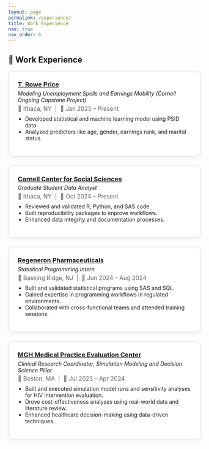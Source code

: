 ```yaml
---
layout: page
permalink: /experience/
title: Work Experience
nav: true
nav_order: 6
---
```


<style>
.experience-card {
  border: 1px solid #ddd;
  border-radius: 12px;
  padding: 1.5rem;
  margin-bottom: 1.5rem;
  box-shadow: 0 4px 12px rgba(0,0,0,0.05);
  background-color: white;
}

.experience-header {
  display: flex;
  flex-direction: column;
  gap: 0.3rem;
}

.experience-header h3 {
  margin: 0;
}

.experience-meta {
  font-size: 0.95rem;
  color: #666;
}

.experience-body ul {
  padding-left: 1.2rem;
  margin-top: 0.5rem;
}
</style>

##  💼 Work Experience

<div class="experience-card">
  <div class="experience-header">
    <h3><a href="https://www.troweprice.com" target="_blank"> T. Rowe Price</a></h3>
    <em>Modeling Unemployment Spells and Earnings Mobility (Cornell Ongoing Capstone Project)</em>
    <div class="experience-meta">📍 Ithaca, NY &nbsp;|&nbsp; 📅 Jan 2025 – Present</div>
  </div>
  <div class="experience-body">
    <ul>
      <li>Developed statistical and machine learning model using PSID data.</li>
      <li>Analyzed predictors like age, gender, earnings rank, and marital status.</li>
    </ul>
  </div>
</div>

<div class="experience-card">
  <div class="experience-header">
    <h3><a href="https://socialsciences.cornell.edu/" target="_blank"> Cornell Center for Social Sciences</a></h3>
    <em>Graduate Student Data Analyst</em>
    <div class="experience-meta">📍 Ithaca, NY &nbsp;|&nbsp; 📅 Oct 2024 – Present</div>
  </div>
  <div class="experience-body">
    <ul>
      <li>Reviewed and validated R, Python, and SAS code.</li>
      <li>Built reproducibility packages to improve workflows.</li>
      <li>Enhanced data integrity and documentation processes.</li>
    </ul>
  </div>
</div>

<div class="experience-card">
  <div class="experience-header">
    <h3><a href="https://www.regeneron.com/" target="_blank"> Regeneron Pharmaceuticals</a></h3>
    <em>Statistical Programming Intern</em>
    <div class="experience-meta">📍 Basking Ridge, NJ &nbsp;|&nbsp; 📅 Jun 2024 – Aug 2024</div>
  </div>
  <div class="experience-body">
    <ul>
      <li>Built and validated statistical programs using SAS and SQL.</li>
      <li>Gained expertise in programming workflows in regulated environments.</li>
      <li>Collaborated with cross-functional teams and attended training sessions.</li>
    </ul>
  </div>
</div>

<div class="experience-card">
  <div class="experience-header">
    <h3><a href="https://www.massgeneral.org/medicine/mpec" target="_blank"> MGH Medical Practice Evaluation Center</a></h3>
    <em>Clinical Research Coordinator, Simulation Modeling and Decision Science Pillar</em>
    <div class="experience-meta">📍 Boston, MA &nbsp;|&nbsp; 📅 Jul 2023 – Apr 2024</div>
  </div>
  <div class="experience-body">
    <ul>
      <li>Built and executed simulation model runs and sensitivity analyses for HIV intervention evaluation.</li>
      <li>Drove cost-effectiveness analyses using real-world data and literature review.</li>
      <li>Enhanced healthcare decision-making using data-driven techniques.</li>
    </ul>
  </div>
</div>
